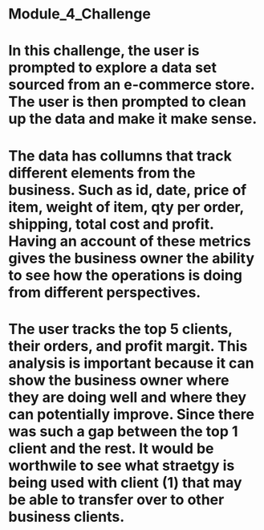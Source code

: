 # Module_4_Challenge
# In this challenge, the user is prompted to explore a data set sourced from an e-commerce store. The user is then prompted to clean up the data and make it make sense.
# The data has collumns that track different elements from the business. Such as id, date, price of item, weight of item, qty per order, shipping, total cost and profit. Having an account of these metrics gives the business owner the ability to see how the operations is doing from different perspectives. 
# The user tracks the top 5 clients, their orders, and profit margit. This analysis is important because it can show the business owner where they are doing well and where they can potentially improve. Since there was such a gap between the top 1 client and the rest. It would be worthwile to see what straetgy is being used with client (1) that may be able to transfer over to other business clients.
